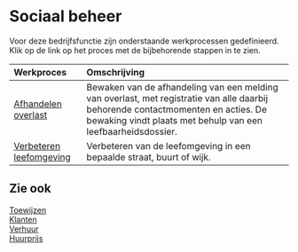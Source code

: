 # Sociaal beheer

Voor deze bedrijfsfunctie zijn onderstaande werkprocessen gedefinieerd. Klik op de link op het proces met de bijbehorende stappen in te zien.

Werkproces | Omschrijving
:--- | :---
[Afhandelen overlast](afhandelen-overlast/) | Bewaken van de afhandeling van een melding van overlast, met registratie van alle daarbij behorende contactmomenten en acties. De bewaking vindt plaats met behulp van een leefbaarheidsdossier.
[Verbeteren leefomgeving](verbeteren-leefomgeving/) | Verbeteren van de leefomgeving in een bepaalde straat, buurt of wijk.

## Zie ook

[Toewijzen](../toewijzen/)  
[Klanten](../klanten/)  
[Verhuur](../uitvoeren-ontwikkelproject/)  
[Huurprijs](../uitvoeren-ontwikkelproject/)
